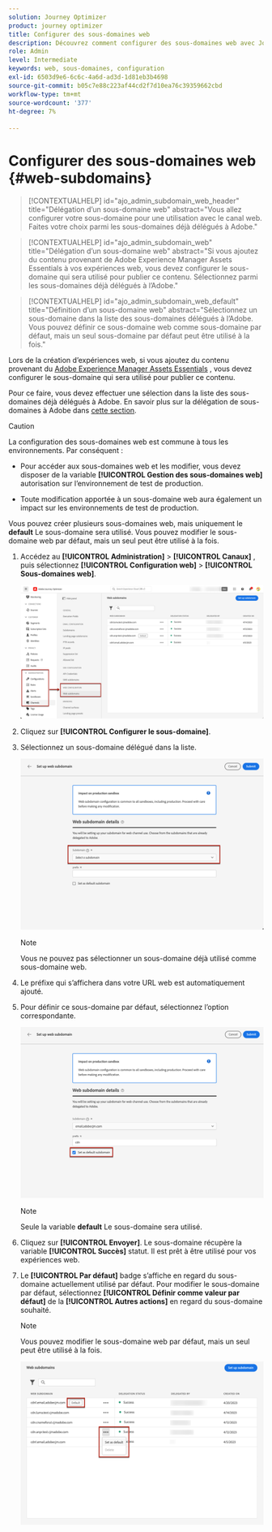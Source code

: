 ```yaml
---
solution: Journey Optimizer
product: journey optimizer
title: Configurer des sous-domaines web
description: Découvrez comment configurer des sous-domaines web avec Journey Optimizer
role: Admin
level: Intermediate
keywords: web, sous-domaines, configuration
exl-id: 6503d9e6-6c6c-4a6d-ad3d-1d81eb3b4698
source-git-commit: b05c7e88c223af44cd2f7d10ea76c39359662cbd
workflow-type: tm+mt
source-wordcount: '377'
ht-degree: 7%

---
```


# Configurer des sous-domaines web {#web-subdomains}

>[!CONTEXTUALHELP]
>id="ajo_admin_subdomain_web_header"
>title="Délégation d’un sous-domaine web"
>abstract="Vous allez configurer votre sous-domaine pour une utilisation avec le canal web. Faites votre choix parmi les sous-domaines déjà délégués à Adobe."

>[!CONTEXTUALHELP]
>id="ajo_admin_subdomain_web"
>title="Délégation d’un sous-domaine web"
>abstract="Si vous ajoutez du contenu provenant de Adobe Experience Manager Assets Essentials à vos expériences web, vous devez configurer le sous-domaine qui sera utilisé pour publier ce contenu. Sélectionnez parmi les sous-domaines déjà délégués à l’Adobe."

>[!CONTEXTUALHELP]
>id="ajo_admin_subdomain_web_default"
>title="Définition d’un sous-domaine web"
>abstract="Sélectionnez un sous-domaine dans la liste des sous-domaines délégués à l’Adobe. Vous pouvez définir ce sous-domaine web comme sous-domaine par défaut, mais un seul sous-domaine par défaut peut être utilisé à la fois."

Lors de la création d’expériences web, si vous ajoutez du contenu provenant du [Adobe Experience Manager Assets Essentials](../email/assets-essentials.md) , vous devez configurer le sous-domaine qui sera utilisé pour publier ce contenu.

Pour ce faire, vous devez effectuer une sélection dans la liste des sous-domaines déjà délégués à Adobe. En savoir plus sur la délégation de sous-domaines à Adobe dans [cette section](../configuration/delegate-subdomain.md).

>[!CAUTION]
>
>La configuration des sous-domaines web est commune à tous les environnements. Par conséquent :
>
>* Pour accéder aux sous-domaines web et les modifier, vous devez disposer de la variable **[!UICONTROL Gestion des sous-domaines web]** autorisation sur l’environnement de test de production.
>
> * Toute modification apportée à un sous-domaine web aura également un impact sur les environnements de test de production.


Vous pouvez créer plusieurs sous-domaines web, mais uniquement le **default** Le sous-domaine sera utilisé. Vous pouvez modifier le sous-domaine web par défaut, mais un seul peut être utilisé à la fois.

1. Accédez au **[!UICONTROL Administration]** > **[!UICONTROL Canaux]** , puis sélectionnez **[!UICONTROL Configuration web]** > **[!UICONTROL Sous-domaines web]**.

   ![](assets/web-access-subdomains.png)

1. Cliquez sur **[!UICONTROL Configurer le sous-domaine]**.

1. Sélectionnez un sous-domaine délégué dans la liste.

   ![](assets/web-subdomain-details.png)

   >[!NOTE]
   >
   >Vous ne pouvez pas sélectionner un sous-domaine déjà utilisé comme sous-domaine web.

1. Le préfixe qui s’affichera dans votre URL web est automatiquement ajouté.

1. Pour définir ce sous-domaine par défaut, sélectionnez l’option correspondante.

   ![](assets/web-subdomain-details-default.png)

   >[!NOTE]
   >
   >Seule la variable **default** Le sous-domaine sera utilisé.

1. Cliquez sur **[!UICONTROL Envoyer]**. Le sous-domaine récupère la variable **[!UICONTROL Succès]** statut. Il est prêt à être utilisé pour vos expériences web.

1. Le **[!UICONTROL Par défaut]** badge s’affiche en regard du sous-domaine actuellement utilisé par défaut. Pour modifier le sous-domaine par défaut, sélectionnez **[!UICONTROL Définir comme valeur par défaut]** de la **[!UICONTROL Autres actions]** en regard du sous-domaine souhaité.

   >[!NOTE]
   >
   >Vous pouvez modifier le sous-domaine web par défaut, mais un seul peut être utilisé à la fois.

   ![](assets/web-subdomain-default.png)

   <!--Only a subdomain with the **[!UICONTROL Success]** status can be set as default.

    You can only delete a **[!UICONTROL Failed]** subdomain to clean up the list. To do so, select **[!UICONTROL Delete]** from the **[!UICONTROL More actions]** button next to the desired subdomain.

    You cannot delete a subdomain with the **[!UICONTROL Processing]** status.-->
